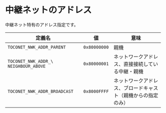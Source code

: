 # 中継ネットのアドレス

中継ネット特有のアドレス指定です。

| 定義名                                  | 値            | 意味                             |
| ------------------------------------ | ------------ | ------------------------------ |
| `TOCONET_NWK_ADDR_PARENT`            | `0x80000000` | 親機                             |
| `TOCONET_NWK_ADDR_\ NEIGHBOUR_ABOVE` | `0x80000001` | ネットワークアドレス、直接接続している中継・親機       |
| `TOCONET_NWK_ADDR_BROADCAST`         | `0x8000FFFF` | ネットワークアドレス、ブロードキャスト（親機からの指定のみ） |
